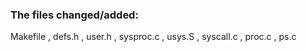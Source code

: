 ### The files changed/added:
Makefile , defs.h , user.h , sysproc.c , usys.S , syscall.c , proc.c , ps.c
